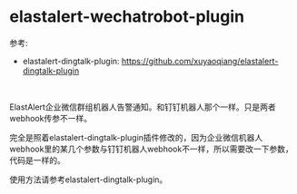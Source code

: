 # elastalert-wechatrobot-plugin

参考:

- elastalert-dingtalk-plugin: <https://github.com/xuyaoqiang/elastalert-dingtalk-plugin>

<br>

ElastAlert企业微信群组机器人告警通知。和钉钉机器人那个一样。只是两者webhook传参不一样。

完全是照着elastalert-dingtalk-plugin插件修改的，因为企业微信机器人webhook里的某几个参数与钉钉机器人webhook不一样，所以需要改一下参数，代码是一样的。

使用方法请参考elastalert-dingtalk-plugin。
